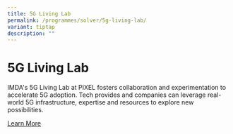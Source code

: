 ```yaml
---
title: 5G Living Lab
permalink: /programmes/solver/5g-living-lab/
variant: tiptap
description: ""
---
```

<h1>5G Living Lab</h1>
<p>IMDA's 5G Living Lab at PIXEL fosters collaboration and experimentation
to accelerate 5G adoption. Tech provides and companies can leverage real-world
5G infrastructure, expertise and resources to explore new possibilities.</p>
<p></p>
<p><a href="https://www.imda.gov.sg/how-we-can-help/5g-open-testbed" rel="noopener noreferrer nofollow" target="_blank">Learn More</a>
</p>
<p></p>